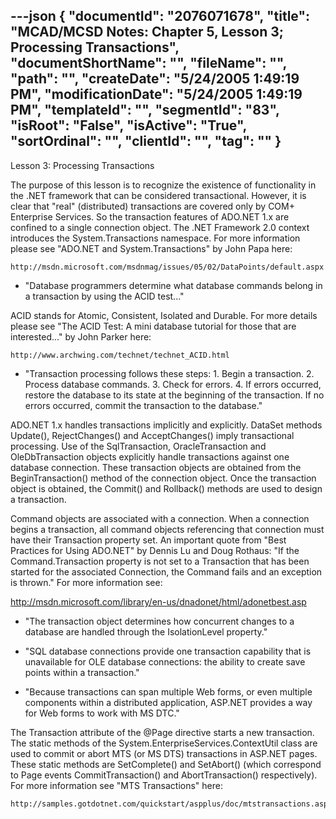 ---json
{
  "documentId": "2076071678",
  "title": "MCAD/MCSD Notes: Chapter 5, Lesson 3; Processing Transactions",
  "documentShortName": "",
  "fileName": "",
  "path": "",
  "createDate": "5/24/2005 1:49:19 PM",
  "modificationDate": "5/24/2005 1:49:19 PM",
  "templateId": "",
  "segmentId": "83",
  "isRoot": "False",
  "isActive": "True",
  "sortOrdinal": "",
  "clientId": "",
  "tag": ""
}
---

Lesson 3: Processing Transactions

The purpose of this lesson is to recognize the existence of functionality in the .NET framework that can be considered transactional. However, it is clear that &quot;real&quot; (distributed) transactions are covered only by COM+ Enterprise Services. So the transaction features of ADO.NET 1.x are confined to a single connection object. The .NET Framework 2.0 context introduces the System.Transactions namespace. For more information please see &quot;ADO.NET and System.Transactions&quot; by John Papa here:

    http://msdn.microsoft.com/msdnmag/issues/05/02/DataPoints/default.aspx

* &quot;Database programmers determine what database commands belong in a transaction by using the ACID test...&quot;

ACID stands for Atomic, Consistent, Isolated and Durable. For more details please see &quot;The ACID Test: A mini database tutorial for those that are interested...&quot; by John Parker here:

    http://www.archwing.com/technet/technet_ACID.html

* &quot;Transaction processing follows these steps: 1. Begin a transaction. 2. Process database commands. 3. Check for errors. 4. If errors occurred, restore the database to its state at the beginning of the transaction. If no errors occurred, commit the transaction to the database.&quot;

ADO.NET 1.x handles transactions implicitly and explicitly. DataSet methods Update(), RejectChanges() and AcceptChanges() imply transactional processing. Use of the SqlTransaction, OracleTransaction and OleDbTransaction objects explicitly handle transactions against one database connection. These transaction objects are obtained from the BeginTransaction() method of the connection object. Once the transaction object is obtained, the Commit() and Rollback() methods are used to design a transaction.

Command objects are associated with a connection. When a connection begins a transaction, all command objects referencing that connection must have their Transaction property set. An important quote from &quot;Best Practices for Using ADO.NET&quot; by Dennis Lu and Doug Rothaus: &quot;If the Command.Transaction property is not set to a Transaction that has been started for the associated Connection, the Command fails and an exception is thrown.&quot; For more information see:

   http://msdn.microsoft.com/library/en-us/dnadonet/html/adonetbest.asp

* &quot;The transaction object determines how concurrent changes to a database are handled through the IsolationLevel property.&quot;

* &quot;SQL database connections provide one transaction capability that is unavailable for OLE database connections: the ability to create save points within a transaction.&quot;

* &quot;Because transactions can span multiple Web forms, or even multiple components within a distributed application, ASP.NET provides a way for Web forms to work with MS DTC.&quot;

The Transaction attribute of the @Page directive starts a new transaction. The static methods of the System.EnterpriseServices.ContextUtil class are used to commit or abort MTS (or MS DTS) transactions in ASP.NET pages. These static methods are SetComplete() and SetAbort() (which correspond to Page events CommitTransaction() and AbortTransaction() respectively). For more information see &quot;MTS Transactions&quot; here:

    http://samples.gotdotnet.com/quickstart/aspplus/doc/mtstransactions.aspx
